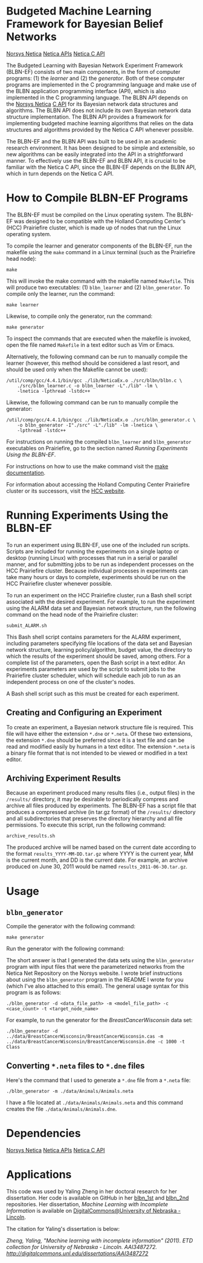 # Budgeted Machine Learning Framework for Bayesian Belief Networks

[Norsys Netica](https://www.norsys.com/netica.html)
[Netica APIs](https://www.norsys.com/netica_api.html)
[Netica C API](https://www.norsys.com/netica_c_api.htm)

The Budgeted Learning with Bayesian Network Experiment Framework (BLBN-EF)
consists of two main components, in the form of computer programs: (1) the
_learner_ and (2) the _generator_.  Both of these computer programs are implemented
in the C programming language and make use of the BLBN application programming
interface (API), which is also implemented in the C programming language. The
BLBN API depends on the [Norsys Netica](https://www.norsys.com/netica.html) [C API](https://norsys.com/netica_c_api.htm) for its Bayesian network data
structures and algorithms.  The BLBN API does not include its own Bayesian
network data structure implementation.  The BLBN API provides a framework for
implementing budgeted machine learning algorithms that relies on the data
structures and algorithms provided by the Netica C API whenever possible.

The BLBN-EF and the BLBN API was built to be used in an academic research
environment.  It has been designed to be simple and extensible, so new
algorithms can be easily integrated into the API in a strightforward manner.
To effectively use the BLBN-EF and BLBN API, it is crucial to be familiar with
the Netica C API, since the BLBN-EF depends on the BLBN API, which in turn
depends on the Netica C API.

# How to Compile BLBN-EF Programs

The BLBN-EF must be compiled on the Linux operating system.  The BLBN-EF was
designed to be compatible with the Holland Computing Center's (HCC) Prairiefire
cluster, which is made up of nodes that run the Linux operating system.

To compile the learner and generator components of the BLBN-EF, run the
makefile using the `make` command in a Linux terminal (such as the Prairiefire
head node):

```
make
```

This will invoke the make command with the makefile named `Makefile`.  This
will produce two executables: (1) `blbn_learner` and (2) `blbn_generator`.  To
compile only the learner, run the command:

```
make learner
```

Likewise, to compile only the generator, run the command:

```
make generator
```

To inspect the commands that are executed when the makefile is invoked, open
the file named `Makefile` in a text editor such as Vim or Emacs.

Alternatively, the following command can be run to manually compile the
learner (however, this method should be considered a last resort, and should
be used only when the Makefile cannot be used):

```
/util/comp/gcc/4.4.1/bin/gcc ./lib/NeticaEx.o ./src/blbn/blbn.c \
	./src/blbn_learner.c -o blbn_learner -L"./lib" -lm \
	-lnetica -lpthread -lstdc++
```

Likewise, the following command can be run to manually compile the generator:

```
/util/comp/gcc/4.4.1/bin/gcc ./lib/NeticaEx.o ./src/blbn_generator.c \
	-o blbn_generator -I"./src" -L"./lib" -lm -lnetica \
	-lpthread -lstdc++
```

For instructions on running the compiled `blbn_learner` and `blbn_generator`
executables on Prairiefire, go to the section named _Running Experiments Using 
the BLBN-EF_.

For instructions on how to use the make command visit the [make documentation](http://www.gnu.org/software/make/manual/make.html).

For information about accessing the Holland Computing Center Prairiefire cluster or its successors, visit the [HCC website](http://hcc.unl.edu/).

# Running Experiments Using the BLBN-EF

To run an experiment using BLBN-EF, use one of the included run scripts.
Scripts are included for running the experiments on a single laptop or desktop
(running Linux) with processes that run in a serial or parallel manner, and for
submitting jobs to be run as independent processes on the HCC Prairiefire
cluster.  Because individual processes in experiments can take many hours or
days to complete, experiments should be run on the HCC Prairiefire cluster
whenever possible.

To run an experiment on the HCC Prairiefire cluster, run a Bash shell script
associated with the desired experiment.  For example, to run the experiment
using the ALARM data set and Bayesian network structure, run the following
command on the head node of the Prairiefire cluster:

```
submit_ALARM.sh
```

This Bash shell script contains parameters for the ALARM experiment, including
parameters specifying file locations of the data set and Bayesian network
structure, learning policy/algorithm, budget value, the directory to which
the results of the experiment should be saved, among others.  For a complete
list of the parameters, open the Bash script in a text editor.  An experiments
parameters are used by the script to submit jobs to the Prairiefire cluster
scheduler, which will schedule each job to run as an independent process on
one of the cluster's nodes.

A Bash shell script such as this must be created for each experiment.

## Creating and Configuring an Experiment

To create an experiment, a Bayesian network structure file is required.  This
file will have either the extension `*.dne` or `*.neta`.  Of these two extensions,
the extension `*.dne` should be preferred since it is a text file and can be
read and modified easily by humans in a text editor.  The extension `*.neta` is
a binary file format that is not intended to be viewed or modified in a text
editor.

## Archiving Experiment Results

Because an experiment produced many results files (i.e., output files) in the
`/results/` directory, it may be desirable to periodically compress and archive
all files produced by experiments.  The BLBN-EF has a script file that
produces a compressed archive (in tar.gz format) of the `/results/` directory and
all subdirectories that preserves the directory hierarchy and all file
permissions.  To execute this script, run the following command:

```
archive_results.sh
```

The produced archive will be named based on the current date
according to the format `results_YYYY-MM-DD.tar.gz` where YYYY is the current
year, MM is the current month, and DD is the current date.  For example, an
archive produced on June 30, 2011 would be named `results_2011-06-30.tar.gz`.

# Usage

## `blbn_generator`

Compile the generator with the following command:

```
make generator
```

Run the generator with the following command:

The short answer is that I generated the data sets using the `blbn_generator` program with input files that were the parameterized networks from the Netica Net Repository on the Norsys website. I wrote brief instructions about using the `blbn_generator` program in the README I wrote for you (which I've also attached to this email).  The general usage syntax for this program is as follows:

```
./blbn_generator -d <data_file_path> -m <model_file_path> -c <case_count> -t <target_node_name>
```

For example, to run the generator for the _BreastCancerWisconsin_ data set:

```
./blbn_generator -d ../data/BreastCancerWisconsin/BreastCancerWisconsin.cas -m ../data/BreastCancerWisconsin/BreastCancerWisconsin.dne -c 1000 -t Class
```

## Converting `*.neta` files to `*.dne` files

Here's the command that I used to generate a `*.dne` file from a `*.neta` file:

```
./blbn_generator -m ./data/Animals/Animals.neta
```

I have a file located at `./data/Animals/Animals.neta` and this command creates the file `./data/Animals/Animals.dne`.

# Dependencies

[Norsys Netica](https://www.norsys.com/netica.html)
[Netica APIs](https://www.norsys.com/netica_api.html)
[Netica C API](https://www.norsys.com/netica_c_api.htm)

# Applications

This code was used by Yaling Zheng in her doctoral research for her dissertation. Her code is available on GitHub in her [blbn_1st](https://github.com/YalingZheng/blbn_1st) and [blbn_2nd](https://github.com/YalingZheng/blbn_2nd) repositories. Her dissertation, _Machine Learning with Incomplete Information_ is available on [DigitalCommons@University of Nebraska - Lincoln](http://digitalcommons.unl.edu/dissertations/AAI3487272/).

The citation for Yaling's dissertation is below:

_Zheng, Yaling, "Machine learning with incomplete information" (2011). ETD collection for University of Nebraska - Lincoln. AAI3487272. http://digitalcommons.unl.edu/dissertations/AAI3487272_

